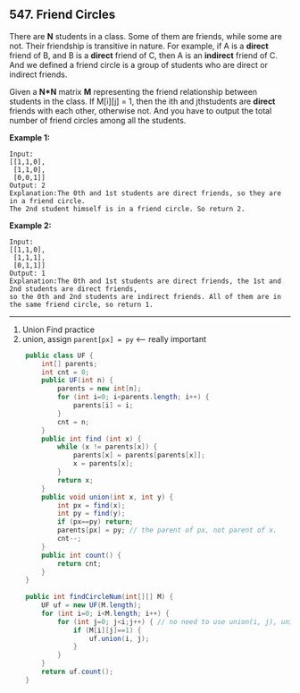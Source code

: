 ## 547. Friend Circles

There are **N** students in a class. Some of them are friends, while some are not. Their friendship is transitive in nature. For example, if A is a **direct** friend of B, and B is a **direct** friend of C, then A is an **indirect** friend of C. And we defined a friend circle is a group of students who are direct or indirect friends.

Given a **N\*N** matrix **M** representing the friend relationship between students in the class. If M[i][j] = 1, then the ith and jthstudents are **direct** friends with each other, otherwise not. And you have to output the total number of friend circles among all the students.

**Example 1:**

```
Input: 
[[1,1,0],
 [1,1,0],
 [0,0,1]]
Output: 2
Explanation:The 0th and 1st students are direct friends, so they are in a friend circle. 
The 2nd student himself is in a friend circle. So return 2.
```



**Example 2:**

```
Input: 
[[1,1,0],
 [1,1,1],
 [0,1,1]]
Output: 1
Explanation:The 0th and 1st students are direct friends, the 1st and 2nd students are direct friends, 
so the 0th and 2nd students are indirect friends. All of them are in the same friend circle, so return 1.
```

---

1. Union Find practice
2. union, assign `parent[px] = py` <—— really important

```java
    public class UF {
        int[] parents;
        int cnt = 0;    
        public UF(int n) {
            parents = new int[n];
            for (int i=0; i<parents.length; i++) {
                parents[i] = i;
            }
            cnt = n;
        }
        public int find (int x) {
            while (x != parents[x]) {
                parents[x] = parents[parents[x]];
                x = parents[x];
            }
            return x;
        }
        public void union(int x, int y) {
            int px = find(x);
            int py = find(y);
            if (px==py) return;
            parents[px] = py; // the parent of px, not parent of x.
            cnt--;
        }
        public int count() {
            return cnt;
        }
    }
    
    public int findCircleNum(int[][] M) {
        UF uf = new UF(M.length);        
        for (int i=0; i<M.length; i++) {
            for (int j=0; j<i;j++) { // no need to use union(i, j), union(j, i)
                if (M[i][j]==1) {
                    uf.union(i, j);
                }
            }
        }
        return uf.count();
    }
```

